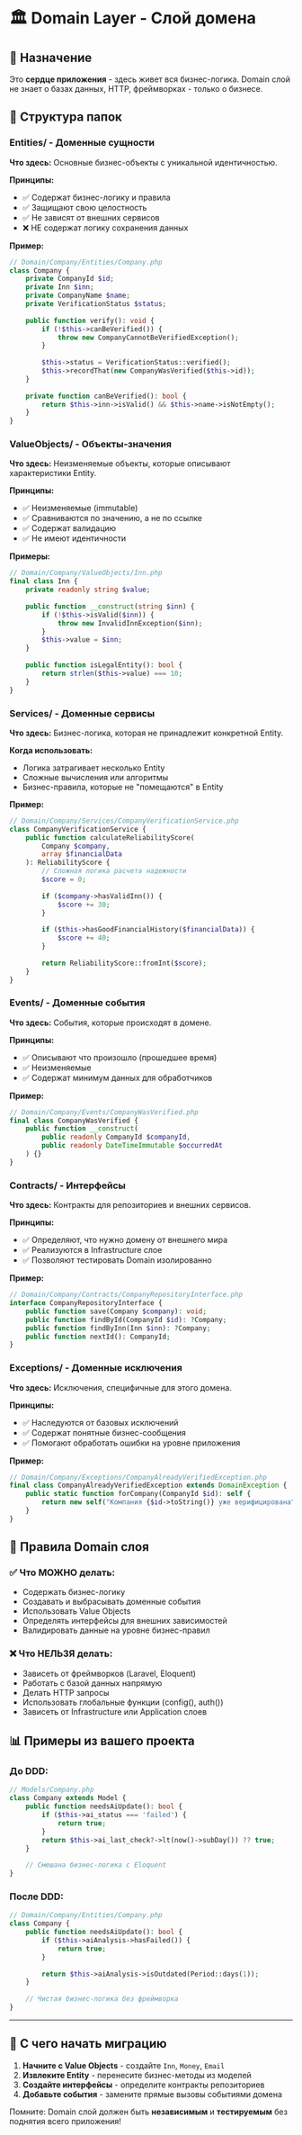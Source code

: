 # 🏛️ Domain Layer - Слой домена

## 📝 Назначение
Это **сердце приложения** - здесь живет вся бизнес-логика. Domain слой не знает о базах данных, HTTP, фреймворках - только о бизнесе.

## 📁 Структура папок

### **Entities/** - Доменные сущности
**Что здесь:** Основные бизнес-объекты с уникальной идентичностью.

**Принципы:**
- ✅ Содержат бизнес-логику и правила
- ✅ Защищают свою целостность  
- ✅ Не зависят от внешних сервисов
- ❌ НЕ содержат логику сохранения данных

**Пример:**
```php
// Domain/Company/Entities/Company.php
class Company {
    private CompanyId $id;
    private Inn $inn;
    private CompanyName $name;
    private VerificationStatus $status;
    
    public function verify(): void {
        if (!$this->canBeVerified()) {
            throw new CompanyCannotBeVerifiedException();
        }
        
        $this->status = VerificationStatus::verified();
        $this->recordThat(new CompanyWasVerified($this->id));
    }
    
    private function canBeVerified(): bool {
        return $this->inn->isValid() && $this->name->isNotEmpty();
    }
}
```

### **ValueObjects/** - Объекты-значения
**Что здесь:** Неизменяемые объекты, которые описывают характеристики Entity.

**Принципы:**
- ✅ Неизменяемые (immutable)
- ✅ Сравниваются по значению, а не по ссылке
- ✅ Содержат валидацию
- ✅ Не имеют идентичности

**Примеры:**
```php
// Domain/Company/ValueObjects/Inn.php
final class Inn {
    private readonly string $value;
    
    public function __construct(string $inn) {
        if (!$this->isValid($inn)) {
            throw new InvalidInnException($inn);
        }
        $this->value = $inn;
    }
    
    public function isLegalEntity(): bool {
        return strlen($this->value) === 10;
    }
}
```

### **Services/** - Доменные сервисы
**Что здесь:** Бизнес-логика, которая не принадлежит конкретной Entity.

**Когда использовать:**
- Логика затрагивает несколько Entity
- Сложные вычисления или алгоритмы
- Бизнес-правила, которые не "помещаются" в Entity

**Пример:**
```php
// Domain/Company/Services/CompanyVerificationService.php
class CompanyVerificationService {
    public function calculateReliabilityScore(
        Company $company, 
        array $financialData
    ): ReliabilityScore {
        // Сложная логика расчета надежности
        $score = 0;
        
        if ($company->hasValidInn()) {
            $score += 30;
        }
        
        if ($this->hasGoodFinancialHistory($financialData)) {
            $score += 40;
        }
        
        return ReliabilityScore::fromInt($score);
    }
}
```

### **Events/** - Доменные события
**Что здесь:** События, которые происходят в домене.

**Принципы:**
- ✅ Описывают что произошло (прошедшее время)
- ✅ Неизменяемые
- ✅ Содержат минимум данных для обработчиков

**Пример:**
```php
// Domain/Company/Events/CompanyWasVerified.php
final class CompanyWasVerified {
    public function __construct(
        public readonly CompanyId $companyId,
        public readonly DateTimeImmutable $occurredAt
    ) {}
}
```

### **Contracts/** - Интерфейсы
**Что здесь:** Контракты для репозиториев и внешних сервисов.

**Принципы:**
- ✅ Определяют, что нужно домену от внешнего мира
- ✅ Реализуются в Infrastructure слое
- ✅ Позволяют тестировать Domain изолированно

**Пример:**
```php
// Domain/Company/Contracts/CompanyRepositoryInterface.php
interface CompanyRepositoryInterface {
    public function save(Company $company): void;
    public function findById(CompanyId $id): ?Company;
    public function findByInn(Inn $inn): ?Company;
    public function nextId(): CompanyId;
}
```

### **Exceptions/** - Доменные исключения
**Что здесь:** Исключения, специфичные для этого домена.

**Принципы:**
- ✅ Наследуются от базовых исключений
- ✅ Содержат понятные бизнес-сообщения
- ✅ Помогают обработать ошибки на уровне приложения

**Пример:**
```php
// Domain/Company/Exceptions/CompanyAlreadyVerifiedException.php
final class CompanyAlreadyVerifiedException extends DomainException {
    public static function forCompany(CompanyId $id): self {
        return new self("Компания {$id->toString()} уже верифицирована");
    }
}
```

## 🔧 Правила Domain слоя

### ✅ Что МОЖНО делать:
- Содержать бизнес-логику
- Создавать и выбрасывать доменные события
- Использовать Value Objects
- Определять интерфейсы для внешних зависимостей
- Валидировать данные на уровне бизнес-правил

### ❌ Что НЕЛЬЗЯ делать:
- Зависеть от фреймворков (Laravel, Eloquent)
- Работать с базой данных напрямую
- Делать HTTP запросы
- Использовать глобальные функции (config(), auth())
- Зависеть от Infrastructure или Application слоев

## 📊 Примеры из вашего проекта

### До DDD:
```php
// Models/Company.php
class Company extends Model {
    public function needsAiUpdate(): bool {
        if ($this->ai_status === 'failed') {
            return true;
        }
        return $this->ai_last_check?->lt(now()->subDay()) ?? true;
    }
    
    // Смешана бизнес-логика с Eloquent
}
```

### После DDD:
```php
// Domain/Company/Entities/Company.php
class Company {
    public function needsAiUpdate(): bool {
        if ($this->aiAnalysis->hasFailed()) {
            return true;
        }
        
        return $this->aiAnalysis->isOutdated(Period::days(1));
    }
    
    // Чистая бизнес-логика без фреймворка
}
```

---

## 🎯 С чего начать миграцию

1. **Начните с Value Objects** - создайте `Inn`, `Money`, `Email`
2. **Извлеките Entity** - перенесите бизнес-методы из моделей  
3. **Создайте интерфейсы** - определите контракты репозиториев
4. **Добавьте события** - замените прямые вызовы событиями домена

Помните: Domain слой должен быть **независимым** и **тестируемым** без поднятия всего приложения!
